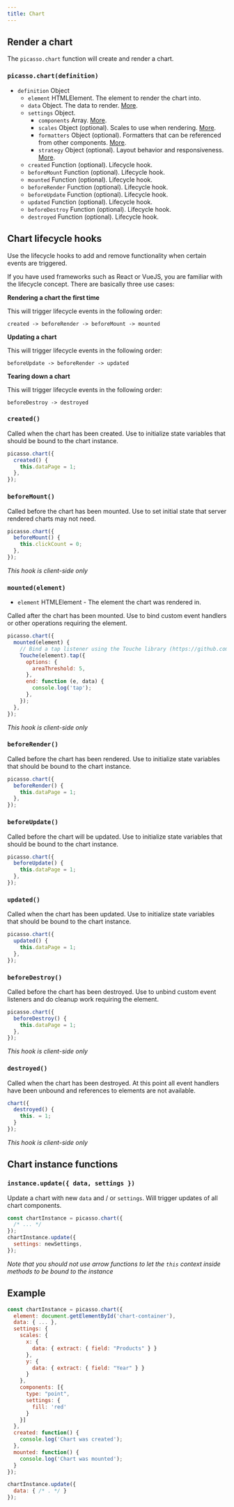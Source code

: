 ```yaml
---
title: Chart
---
```


## Render a chart

The `picasso.chart` function will create and render a chart.

### `picasso.chart(definition)`

- `definition` Object
  - `element` HTMLElement. The element to render the chart into.
  - `data` Object. The data to render. [More](./data.md).
  - `settings` Object.
    - `components` Array. [More](./components.md).
    - `scales` Object (optional). Scales to use when rendering. [More](./scales.md).
    - `formatters` Object (optional). Formatters that can be referenced from other components. [More](./formatters.md).
    - `strategy` Object (optional). Layout behavior and responsiveness. [More](./dock-layout.md).
  - `created` Function (optional). Lifecycle hook.
  - `beforeMount` Function (optional). Lifecycle hook.
  - `mounted` Function (optional). Lifecycle hook.
  - `beforeRender` Function (optional). Lifecycle hook.
  - `beforeUpdate` Function (optional). Lifecycle hook.
  - `updated` Function (optional). Lifecycle hook.
  - `beforeDestroy` Function (optional). Lifecycle hook.
  - `destroyed` Function (optional). Lifecycle hook.

## Chart lifecycle hooks

Use the lifecycle hooks to add and remove functionality when certain events are triggered.

If you have used frameworks such as React or VueJS, you are familiar with the lifecycle concept. There are basically three use cases:

**Rendering a chart the first time**

This will trigger lifecycle events in the following order:

`created -> beforeRender -> beforeMount -> mounted`

**Updating a chart**

This will trigger lifecycle events in the following order:

`beforeUpdate -> beforeRender -> updated`

**Tearing down a chart**

This will trigger lifecycle events in the following order:

`beforeDestroy -> destroyed`

### `created()`

Called when the chart has been created. Use to initialize state variables that should be bound to the chart instance.

```js
picasso.chart({
  created() {
    this.dataPage = 1;
  },
});
```

### `beforeMount()`

Called before the chart has been mounted. Use to set initial state that server rendered charts may not need.

```js
picasso.chart({
  beforeMount() {
    this.clickCount = 0;
  },
});
```

_This hook is client-side only_

### `mounted(element)`

- `element` HTMLElement - The element the chart was rendered in.

Called after the chart has been mounted. Use to bind custom event handlers or other operations requiring the element.

```js
picasso.chart({
  mounted(element) {
    // Bind a tap listener using the Touche library (https://github.com/stoffeastrom/touche)
    Touche(element).tap({
      options: {
        areaThreshold: 5,
      },
      end: function (e, data) {
        console.log('tap');
      },
    });
  },
});
```

_This hook is client-side only_

### `beforeRender()`

Called before the chart has been rendered. Use to initialize state variables that should be bound to the chart instance.

```js
picasso.chart({
  beforeRender() {
    this.dataPage = 1;
  },
});
```

### `beforeUpdate()`

Called before the chart will be updated. Use to initialize state variables that should be bound to the chart instance.

```js
picasso.chart({
  beforeUpdate() {
    this.dataPage = 1;
  },
});
```

### `updated()`

Called when the chart has been updated. Use to initialize state variables that should be bound to the chart instance.

```js
picasso.chart({
  updated() {
    this.dataPage = 1;
  },
});
```

### `beforeDestroy()`

Called before the chart has been destroyed. Use to unbind custom event listeners and do cleanup work requiring the element.

```js
picasso.chart({
  beforeDestroy() {
    this.dataPage = 1;
  },
});
```

_This hook is client-side only_

### `destroyed()`

Called when the chart has been destroyed. At this point all event handlers have been unbound and references to elements are not available.

```js
chart({
  destroyed() {
    this. = 1;
  }
});
```

_This hook is client-side only_

## Chart instance functions

### `instance.update({ data, settings })`

Update a chart with new `data` and / or `settings`. Will trigger updates of all chart components.

```js
const chartInstance = picasso.chart({
  /* ... */
});
chartInstance.update({
  settings: newSettings,
});
```

_Note that you should not use arrow functions to let the `this` context inside methods to be bound to the instance_

## Example

```js
const chartInstance = picasso.chart({
  element: document.getElementById('chart-container'),
  data: { ... },
  settings: {
    scales: {
      x: {
        data: { extract: { field: "Products" } }
      },
      y: {
        data: { extract: { field: "Year" } }
      }
    },
    components: [{
      type: "point",
      settings: {
        fill: 'red'
      }
    }]
  },
  created: function() {
    console.log('Chart was created');
  },
  mounted: function() {
    console.log('Chart was mounted');
  }
});

chartInstance.update({
  data: { /* . */ }
});
```
